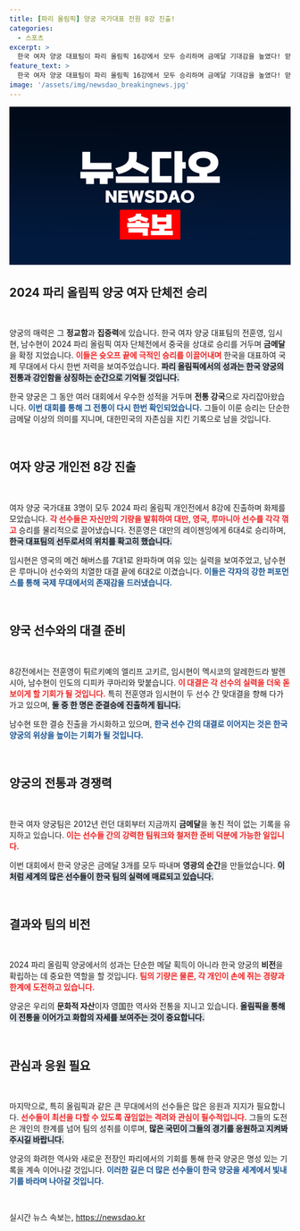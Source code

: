 ```yaml
---
title: [파리 올림픽] 양궁 국가대표 전원 8강 진출!
categories:
  - 스포츠
excerpt: >
  한국 여자 양궁 대표팀이 파리 올림픽 16강에서 모두 승리하며 금메달 기대감을 높였다! 맏언니 전훈영, 에이스 임시현, 막내 남수현이 각각 히트한 이 놀라운 성과 뒤에는 또 어떤 이야기가 숨겨져 있을까? 클릭하면 전해드립니다!
feature_text: >
  한국 여자 양궁 대표팀이 파리 올림픽 16강에서 모두 승리하며 금메달 기대감을 높였다! 맏언니 전훈영, 에이스 임시현, 막내 남수현이 각각 히트한 이 놀라운 성과 뒤에는 또 어떤 이야기가 숨겨져 있을까? 클릭하면 전해드립니다!
image: '/assets/img/newsdao_breakingnews.jpg'
---
```


<p><img src="/assets/img/newsdao_breakingnews.jpg" alt="flaretime 속보" /></p>

<h2 data-ke-size="size26">2024 파리 올림픽 양궁 여자 단체전 승리</h2>

<p data-ke-size="size16">&nbsp;</p>

<p>양궁의 매력은 그 <strong>정교함</strong>과 <strong>집중력</strong>에 있습니다. 한국 여자 양궁 대표팀의 전훈영, 임시현, 남수현이 2024 파리 올림픽 여자 단체전에서 중국을 상대로 승리를 거두며 <strong>금메달</strong>을 확정 지었습니다. <b><span style="color: #ee2323;">이들은 슛오프 끝에 극적인 승리를 이끌어내며</span></b> 한국을 대표하여 국제 무대에서 다시 한번 저력을 보여주었습니다. <b><span style="background-color: #21538527;">파리 올림픽에서의 성과는 한국 양궁의 전통과 강인함을 상징하는 순간으로 기억될 것입니다.</span></b> </p>

<p>한국 양궁은 그 동안 여러 대회에서 우수한 성적을 거두며 <strong>전통 강국</strong>으로 자리잡아왔습니다. <b><span style="color: #1a5490;">이번 대회를 통해 그 전통이 다시 한번 확인되었습니다.</span></b> 그들이 이룬 승리는 단순한 금메달 이상의 의미를 지니며, 대한민국의 자존심을 지킨 기록으로 남을 것입니다.</p>

<p data-ke-size="size16">&nbsp;</p>

<h2 data-ke-size="size26">여자 양궁 개인전 8강 진출</h2>

<p data-ke-size="size16">&nbsp;</p>

<p>여자 양궁 국가대표 3명이 모두 2024 파리 올림픽 개인전에서 8강에 진출하며 화제를 모았습니다. <b><span style="color: #ee2323;">각 선수들은 자신만의 기량을 발휘하여 대만, 영국, 루마니아 선수를 각각 꺾고</span></b> 승리를 물리적으로 끌어냈습니다. 전훈영은 대만의 레이젠잉에게 6대4로 승리하며, <b><span style="background-color: #21538527;">한국 대표팀의 선두로서의 위치를 확고히 했습니다.</span></b> </p>

<p>임시현은 영국의 메건 해버스를 7대1로 완파하며 여유 있는 실력을 보여주었고, 남수현은 루마니아 선수와의 치열한 대결 끝에 6대2로 이겼습니다. <b><span style="color: #1a5490;">이들은 각자의 강한 퍼포먼스를 통해 국제 무대에서의 존재감을 드러냈습니다.</span></b> </p>

<p data-ke-size="size16">&nbsp;</p>

<h2 data-ke-size="size26">양국 선수와의 대결 준비</h2>

<p data-ke-size="size16">&nbsp;</p>

<p>8강전에서는 전훈영이 튀르키예의 엘리프 고키르, 임시현이 멕시코의 알레한드라 발렌시아, 남수현이 인도의 디피카 쿠마리와 맞붙습니다. <b><span style="color: #ee2323;">이 대결은 각 선수의 실력을 더욱 돋보이게 할 기회가 될 것입니다.</span></b> 특히 전훈영과 임시현이 두 선수 간 맞대결을 향해 다가가고 있으며, <b><span style="background-color: #21538527;">둘 중 한 명은 준결승에 진출하게 됩니다.</span></b> </p>

<p>남수현 또한 결승 진출을 가시화하고 있으며, <b><span style="color: #1a5490;">한국 선수 간의 대결로 이어지는 것은 한국 양궁의 위상을 높이는 기회가 될 것입니다.</span></b> </p>

<p data-ke-size="size16">&nbsp;</p>

<h2 data-ke-size="size26">양궁의 전통과 경쟁력</h2>

<p data-ke-size="size16">&nbsp;</p>

<p>한국 여자 양궁팀은 2012년 런던 대회부터 지금까지 <strong>금메달</strong>을 놓친 적이 없는 기록을 유지하고 있습니다. <b><span style="color: #ee2323;">이는 선수들 간의 강력한 팀워크와 철저한 준비 덕분에 가능한 일입니다.</span></b> </p>

<p>이번 대회에서 한국 양궁은 금메달 3개를 모두 따내며 <strong>영광의 순간</strong>을 만들었습니다. <b><span style="background-color: #21538527;">이처럼 세계의 많은 선수들이 한국 팀의 실력에 매료되고 있습니다.</span></b> </p>

<p data-ke-size="size16">&nbsp;</p>

<h2 data-ke-size="size26">결과와 팀의 비전</h2>

<p data-ke-size="size16">&nbsp;</p>

<p>2024 파리 올림픽 양궁에서의 성과는 단순한 메달 획득이 아니라 한국 양궁의 <strong>비전</strong>을 확립하는 데 중요한 역할을 할 것입니다. <b><span style="color: #ee2323;">팀의 기량은 물론, 각 개인이 손에 쥐는 경량과 한계에 도전하고 있습니다.</span></b> </p>

<p>양궁은 우리의 <strong>문화적 자산</strong>이자 영国한 역사와 전통을 지니고 있습니다. <b><span style="background-color: #21538527;">올림픽을 통해 이 전통을 이어가고 화합의 자세를 보여주는 것이 중요합니다.</span></b> </p>

<p data-ke-size="size16">&nbsp;</p>

<h2 data-ke-size="size26">관심과 응원 필요</h2>

<p data-ke-size="size16">&nbsp;</p>

<p>마지막으로, 특히 올림픽과 같은 큰 무대에서의 선수들은 많은 응원과 지지가 필요합니다. <b><span style="color: #ee2323;">선수들이 최선을 다할 수 있도록 끊임없는 격려와 관심이 필수적입니다.</span></b> 그들의 도전은 개인의 한계를 넘어 팀의 성취를 이루며, <b><span style="background-color: #21538527;">많은 국민이 그들의 경기를 응원하고 지켜봐 주시길 바랍니다.</span></b> </p>

<p>양궁의 화려한 역사와 새로운 전장인 파리에서의 기회를 통해 한국 양궁은 명성 있는 기록을 계속 이어나갈 것입니다. <b><span style="color: #1a5490;">이러한 길은 더 많은 선수들이 한국 양궁을 세계에서 빛내기를 바라며 나아갈 것입니다.</span></b> </p>

<p data-ke-size="size16">&nbsp;</p>
실시간 뉴스 속보는, <a href="https://newsdao.kr" rel="dofollow">https://newsdao.kr</a>


